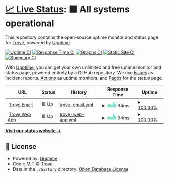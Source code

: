 # [📈 Live Status](https://trove-ai.github.io/upptime): <!--live status--> **🟩 All systems operational**

This repository contains the open-source uptime monitor and status page for [Trove](https://trove-ai.github.io/upptime), powered by [Upptime](https://github.com/upptime/upptime).

[![Uptime CI](https://github.com/trove-ai/upptime/workflows/Uptime%20CI/badge.svg)](https://github.com/trove-ai/upptime/actions?query=workflow%3A%22Uptime+CI%22)
[![Response Time CI](https://github.com/trove-ai/upptime/workflows/Response%20Time%20CI/badge.svg)](https://github.com/trove-ai/upptime/actions?query=workflow%3A%22Response+Time+CI%22)
[![Graphs CI](https://github.com/trove-ai/upptime/workflows/Graphs%20CI/badge.svg)](https://github.com/trove-ai/upptime/actions?query=workflow%3A%22Graphs+CI%22)
[![Static Site CI](https://github.com/trove-ai/upptime/workflows/Static%20Site%20CI/badge.svg)](https://github.com/trove-ai/upptime/actions?query=workflow%3A%22Static+Site+CI%22)
[![Summary CI](https://github.com/trove-ai/upptime/workflows/Summary%20CI/badge.svg)](https://github.com/trove-ai/upptime/actions?query=workflow%3A%22Summary+CI%22)

With [Upptime](https://upptime.js.org), you can get your own unlimited and free uptime monitor and status page, powered entirely by a GitHub repository. We use [Issues](https://github.com/trove-ai/upptime/issues) as incident reports, [Actions](https://github.com/trove-ai/upptime/actions) as uptime monitors, and [Pages](https://trove-ai.github.io/upptime) for the status page.

<!--start: status pages-->
<!-- This summary is generated by Upptime (https://github.com/upptime/upptime) -->
<!-- Do not edit this manually, your changes will be overwritten -->
<!-- prettier-ignore -->
| URL | Status | History | Response Time | Uptime |
| --- | ------ | ------- | ------------- | ------ |
| <img alt="" src="https://icons.duckduckgo.com/ip3/email.gettrove.co.ico" height="13"> [Trove Email](https://email.gettrove.co) | 🟩 Up | [trove-email.yml](https://github.com/trove-ai/upptime/commits/HEAD/history/trove-email.yml) | <details><summary><img alt="Response time graph" src="./graphs/trove-email/response-time-week.png" height="20"> 94ms</summary><br><a href="https://trove-ai.github.io/upptime/history/trove-email"><img alt="Response time 107" src="https://img.shields.io/endpoint?url=https%3A%2F%2Fraw.githubusercontent.com%2Ftrove-ai%2Fupptime%2FHEAD%2Fapi%2Ftrove-email%2Fresponse-time.json"></a><br><a href="https://trove-ai.github.io/upptime/history/trove-email"><img alt="24-hour response time 133" src="https://img.shields.io/endpoint?url=https%3A%2F%2Fraw.githubusercontent.com%2Ftrove-ai%2Fupptime%2FHEAD%2Fapi%2Ftrove-email%2Fresponse-time-day.json"></a><br><a href="https://trove-ai.github.io/upptime/history/trove-email"><img alt="7-day response time 94" src="https://img.shields.io/endpoint?url=https%3A%2F%2Fraw.githubusercontent.com%2Ftrove-ai%2Fupptime%2FHEAD%2Fapi%2Ftrove-email%2Fresponse-time-week.json"></a><br><a href="https://trove-ai.github.io/upptime/history/trove-email"><img alt="30-day response time 102" src="https://img.shields.io/endpoint?url=https%3A%2F%2Fraw.githubusercontent.com%2Ftrove-ai%2Fupptime%2FHEAD%2Fapi%2Ftrove-email%2Fresponse-time-month.json"></a><br><a href="https://trove-ai.github.io/upptime/history/trove-email"><img alt="1-year response time 107" src="https://img.shields.io/endpoint?url=https%3A%2F%2Fraw.githubusercontent.com%2Ftrove-ai%2Fupptime%2FHEAD%2Fapi%2Ftrove-email%2Fresponse-time-year.json"></a></details> | <details><summary><a href="https://trove-ai.github.io/upptime/history/trove-email">100.00%</a></summary><a href="https://trove-ai.github.io/upptime/history/trove-email"><img alt="All-time uptime 99.93%" src="https://img.shields.io/endpoint?url=https%3A%2F%2Fraw.githubusercontent.com%2Ftrove-ai%2Fupptime%2FHEAD%2Fapi%2Ftrove-email%2Fuptime.json"></a><br><a href="https://trove-ai.github.io/upptime/history/trove-email"><img alt="24-hour uptime 100.00%" src="https://img.shields.io/endpoint?url=https%3A%2F%2Fraw.githubusercontent.com%2Ftrove-ai%2Fupptime%2FHEAD%2Fapi%2Ftrove-email%2Fuptime-day.json"></a><br><a href="https://trove-ai.github.io/upptime/history/trove-email"><img alt="7-day uptime 100.00%" src="https://img.shields.io/endpoint?url=https%3A%2F%2Fraw.githubusercontent.com%2Ftrove-ai%2Fupptime%2FHEAD%2Fapi%2Ftrove-email%2Fuptime-week.json"></a><br><a href="https://trove-ai.github.io/upptime/history/trove-email"><img alt="30-day uptime 100.00%" src="https://img.shields.io/endpoint?url=https%3A%2F%2Fraw.githubusercontent.com%2Ftrove-ai%2Fupptime%2FHEAD%2Fapi%2Ftrove-email%2Fuptime-month.json"></a><br><a href="https://trove-ai.github.io/upptime/history/trove-email"><img alt="1-year uptime 99.93%" src="https://img.shields.io/endpoint?url=https%3A%2F%2Fraw.githubusercontent.com%2Ftrove-ai%2Fupptime%2FHEAD%2Fapi%2Ftrove-email%2Fuptime-year.json"></a></details>
| <img alt="" src="https://icons.duckduckgo.com/ip3/webapp.gettrove.co.ico" height="13"> [Trove Web App](https://webapp.gettrove.co) | 🟩 Up | [trove-web-app.yml](https://github.com/trove-ai/upptime/commits/HEAD/history/trove-web-app.yml) | <details><summary><img alt="Response time graph" src="./graphs/trove-web-app/response-time-week.png" height="20"> 94ms</summary><br><a href="https://trove-ai.github.io/upptime/history/trove-web-app"><img alt="Response time 99" src="https://img.shields.io/endpoint?url=https%3A%2F%2Fraw.githubusercontent.com%2Ftrove-ai%2Fupptime%2FHEAD%2Fapi%2Ftrove-web-app%2Fresponse-time.json"></a><br><a href="https://trove-ai.github.io/upptime/history/trove-web-app"><img alt="24-hour response time 153" src="https://img.shields.io/endpoint?url=https%3A%2F%2Fraw.githubusercontent.com%2Ftrove-ai%2Fupptime%2FHEAD%2Fapi%2Ftrove-web-app%2Fresponse-time-day.json"></a><br><a href="https://trove-ai.github.io/upptime/history/trove-web-app"><img alt="7-day response time 94" src="https://img.shields.io/endpoint?url=https%3A%2F%2Fraw.githubusercontent.com%2Ftrove-ai%2Fupptime%2FHEAD%2Fapi%2Ftrove-web-app%2Fresponse-time-week.json"></a><br><a href="https://trove-ai.github.io/upptime/history/trove-web-app"><img alt="30-day response time 95" src="https://img.shields.io/endpoint?url=https%3A%2F%2Fraw.githubusercontent.com%2Ftrove-ai%2Fupptime%2FHEAD%2Fapi%2Ftrove-web-app%2Fresponse-time-month.json"></a><br><a href="https://trove-ai.github.io/upptime/history/trove-web-app"><img alt="1-year response time 99" src="https://img.shields.io/endpoint?url=https%3A%2F%2Fraw.githubusercontent.com%2Ftrove-ai%2Fupptime%2FHEAD%2Fapi%2Ftrove-web-app%2Fresponse-time-year.json"></a></details> | <details><summary><a href="https://trove-ai.github.io/upptime/history/trove-web-app">100.00%</a></summary><a href="https://trove-ai.github.io/upptime/history/trove-web-app"><img alt="All-time uptime 99.93%" src="https://img.shields.io/endpoint?url=https%3A%2F%2Fraw.githubusercontent.com%2Ftrove-ai%2Fupptime%2FHEAD%2Fapi%2Ftrove-web-app%2Fuptime.json"></a><br><a href="https://trove-ai.github.io/upptime/history/trove-web-app"><img alt="24-hour uptime 100.00%" src="https://img.shields.io/endpoint?url=https%3A%2F%2Fraw.githubusercontent.com%2Ftrove-ai%2Fupptime%2FHEAD%2Fapi%2Ftrove-web-app%2Fuptime-day.json"></a><br><a href="https://trove-ai.github.io/upptime/history/trove-web-app"><img alt="7-day uptime 100.00%" src="https://img.shields.io/endpoint?url=https%3A%2F%2Fraw.githubusercontent.com%2Ftrove-ai%2Fupptime%2FHEAD%2Fapi%2Ftrove-web-app%2Fuptime-week.json"></a><br><a href="https://trove-ai.github.io/upptime/history/trove-web-app"><img alt="30-day uptime 100.00%" src="https://img.shields.io/endpoint?url=https%3A%2F%2Fraw.githubusercontent.com%2Ftrove-ai%2Fupptime%2FHEAD%2Fapi%2Ftrove-web-app%2Fuptime-month.json"></a><br><a href="https://trove-ai.github.io/upptime/history/trove-web-app"><img alt="1-year uptime 99.93%" src="https://img.shields.io/endpoint?url=https%3A%2F%2Fraw.githubusercontent.com%2Ftrove-ai%2Fupptime%2FHEAD%2Fapi%2Ftrove-web-app%2Fuptime-year.json"></a></details>

<!--end: status pages-->

[**Visit our status website →**](https://trove-ai.github.io/upptime)

## 📄 License

- Powered by: [Upptime](https://github.com/upptime/upptime)
- Code: [MIT](./LICENSE) © [Trove](https://trove-ai.github.io/upptime)
- Data in the `./history` directory: [Open Database License](https://opendatacommons.org/licenses/odbl/1-0/)
